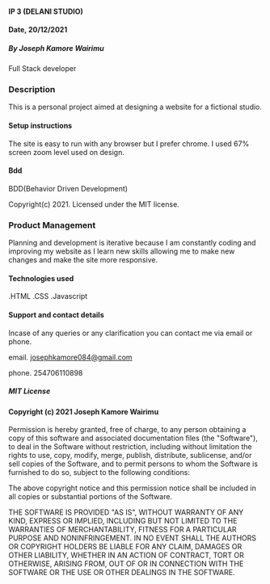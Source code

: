 #### IP 3 (DELANI STUDIO)

#### Date, 20/12/2021

##### By Joseph Kamore Wairimu
 Full Stack developer

### Description

This is a personal project aimed at designing a website  for a fictional studio.

#### Setup instructions 

The site is easy to run with any browser but I prefer chrome. 
I used 67% screen zoom level used on design.

#### Bdd
BDD(Behavior Driven Development)

Copyright(c) 2021. Licensed under the MIT license.




### Product Management

Planning and development is iterative because I am constantly coding and improving my website as I learn new skills allowing me to make new changes and make the site more responsive.

#### Technologies used 

 .HTML
 .CSS
 .Javascript

#### Support and contact details

Incase of any queries or any clarification you can contact me via email or phone.

email. josephkamore084@gmail.com

phone. 254706110898

##### MIT License
#### Copyright (c) 2021 Joseph Kamore Wairimu
Permission is hereby granted, free of charge, to any person obtaining a copy of this software and associated documentation files (the "Software"), to deal in the Software without restriction, including without limitation the rights to use, copy, modify, merge, publish, distribute, sublicense, and/or sell copies of the Software, and to permit persons to whom the Software is furnished to do so, subject to the following conditions:

The above copyright notice and this permission notice shall be included in all copies or substantial portions of the Software.

THE SOFTWARE IS PROVIDED "AS IS", WITHOUT WARRANTY OF ANY KIND, EXPRESS OR IMPLIED, INCLUDING BUT NOT LIMITED TO THE WARRANTIES OF MERCHANTABILITY, FITNESS FOR A PARTICULAR PURPOSE AND NONINFRINGEMENT. IN NO EVENT SHALL THE AUTHORS OR COPYRIGHT HOLDERS BE LIABLE FOR ANY CLAIM, DAMAGES OR OTHER LIABILITY, WHETHER IN AN ACTION OF CONTRACT, TORT OR OTHERWISE, ARISING FROM, OUT OF OR IN CONNECTION WITH THE SOFTWARE OR THE USE OR OTHER DEALINGS IN THE SOFTWARE.